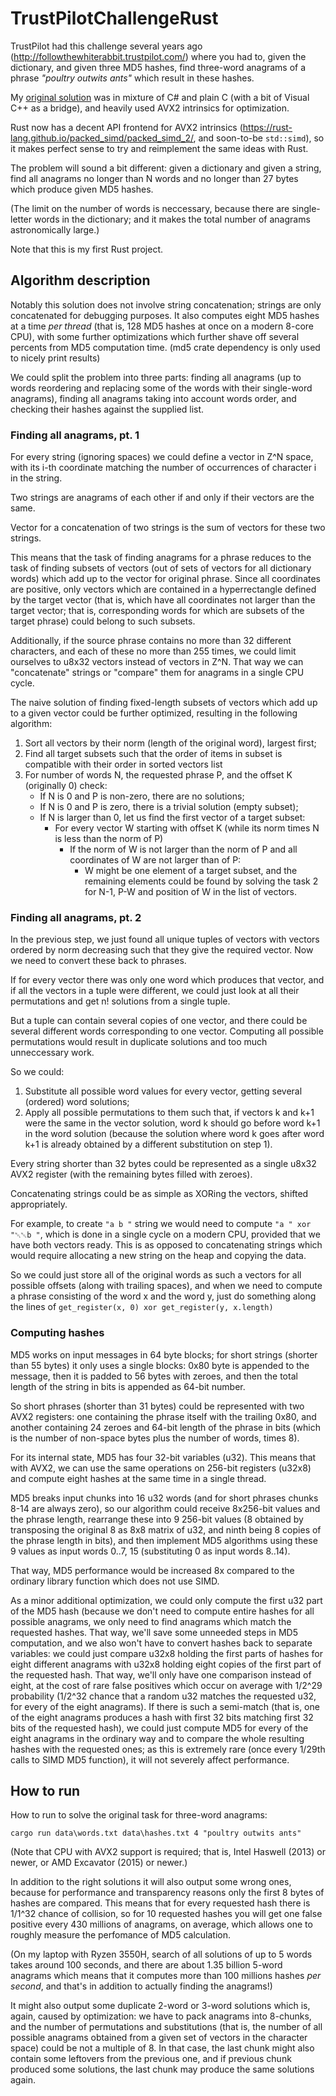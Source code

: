 ﻿# TrustPilotChallengeRust

TrustPilot had this challenge several years ago
(http://followthewhiterabbit.trustpilot.com/)
where you had to, given the dictionary, and given three MD5 hashes,
find three-word anagrams of a phrase *"poultry outwits ants"*
which result in these hashes.

My [original solution](https://github.com/inga-lovinde/TrustPilotChallenge)
was in mixture of C# and plain C (with a bit of Visual C++
as a bridge), and heavily used AVX2 intrinsics for optimization.

Rust now has a decent API frontend for AVX2 intrinsics 
(https://rust-lang.github.io/packed_simd/packed_simd_2/, and soon-to-be `std::simd`),
so it makes perfect sense to try and reimplement the same ideas with Rust.

The problem will sound a bit different: given a dictionary and given a string,
find all anagrams no longer than N words and no longer than 27 bytes
which produce given MD5 hashes.

(The limit on the number of words is neccessary, because there are single-letter words
in the dictionary; and it makes the total number of anagrams astronomically large.)

Note that this is my first Rust project.

## Algorithm description

Notably this solution does not involve string concatenation;
strings are only concatenated for debugging purposes.
It also computes eight MD5 hashes at a time *per thread*
(that is, 128 MD5 hashes at once on a modern 8-core CPU),
with some further optimizations which further shave off
several percents from MD5 computation time.
(md5 crate dependency is only used to nicely print results)

We could split the problem into three parts: finding all anagrams
(up to words reordering and replacing some of the words with their single-word anagrams),
finding all anagrams taking into account words order,
and checking their hashes against the supplied list.

### Finding all anagrams, pt. 1

For every string (ignoring spaces) we could define a vector in Z^N space, with its i-th coordinate
matching the number of occurrences of character i in the string.

Two strings are anagrams of each other if and only if their vectors are the same.

Vector for a concatenation of two strings is the sum of vectors for these two strings.

This means that the task of finding anagrams for a phrase reduces to the task of finding
subsets of vectors (out of sets of vectors for all dictionary words) which add up
to the vector for original phrase.
Since all coordinates are positive, only vectors which are contained in a hyperrectangle
defined by the target vector (that is, which have all coordinates not larger
than the target vector; that is, corresponding words for which are subsets of the target phrase)
could belong to such subsets.

Additionally, if the source phrase contains no more than 32 different characters,
and each of these no more than 255 times, we could limit ourselves to u8x32 vectors
instead of vectors in Z^N.
That way we can "concatenate" strings or "compare" them for anagrams in a single CPU cycle.

The naive solution of finding fixed-length subsets of vectors which add up to a given vector
could be further optimized, resulting in the following algorithm:

1. Sort all vectors by their norm (length of the original word), largest first;
2. Find all target subsets such that the order of items in subset is compatible with their order in sorted vectors list
2. For number of words N, the requested phrase P, and the offset K (originally 0) check:
    * If N is 0 and P is non-zero, there are no solutions;
    * If N is 0 and P is zero, there is a trivial solution (empty subset);
    * If N is larger than 0, let us find the first vector of a target subset:
        * For every vector W starting with offset K
            (while its norm times N is less than the norm of P)
            * If the norm of W is not larger than the norm of P and all coordinates of W are not larger than of P:
                * W might be one element of a target subset, and the remaining elements could be found
                    by solving the task 2 for N-1, P-W and position of W in the list of vectors.

### Finding all anagrams, pt. 2

In the previous step, we just found all unique tuples of vectors with vectors ordered by norm decreasing
such that they give the required vector.
Now we need to convert these back to phrases.

If for every vector there was only one word which produces that vector,
and if all the vectors in a tuple were different,
we could just look at all their permutations and get n! solutions from a single tuple.

But a tuple can contain several copies of one vector,
and there could be several different words corresponding to one vector.
Computing all possible permutations would result in duplicate solutions
and too much unneccessary work.

So we could:

1. Substitute all possible word values for every vector, getting several (ordered) word solutions;
2. Apply all possible permutations to them such that, if vectors k and k+1 were the same in the vector solution,
    word k should go before word k+1 in the word solution
    (because the solution where word k goes after word k+1 is already obtained by a different substitution on step 1).

Every string shorter than 32 bytes could be represented as a single u8x32 AVX2 register
(with the remaining bytes filled with zeroes).

Concatenating strings could be as simple as XORing the vectors, shifted appropriately.

For example, to create `"a b "` string we would need to compute `"a " xor "␀␀b "`,
which is done in a single cycle on a modern CPU, provided that we have both vectors ready.
This is as opposed to concatenating strings which would require allocating a new string on the heap
and copying the data.

So we could just store all of the original words as such a vectors for all possible offsets
(along with trailing spaces), and when we need to compute a phrase consisting of the word x and the word y,
just do something along the lines of `get_register(x, 0) xor get_register(y, x.length)`

### Computing hashes

MD5 works on input messages in 64 byte blocks; for short strings (shorter than 55 bytes)
it only uses a single blocks: 0x80 byte is appended to the message, then it is padded to 56 bytes with zeroes,
and then the total length of the string in bits is appended as 64-bit number.

So short phrases (shorter than 31 bytes) could be represented with two AVX2 registers:
one containing the phrase itself with the trailing 0x80, and another containing 24 zeroes
and 64-bit length of the phrase in bits (which is the number of non-space bytes
plus the number of words, times 8).

For its internal state, MD5 has four 32-bit variables (u32).
This means that with AVX2, we can use the same operations on 256-bit registers
(u32x8) and compute eight hashes at the same time in a single thread.

MD5 breaks input chunks into 16 u32 words (and for short phrases chunks 8-14 are always zero),
so our algorithm could receive 8x256-bit values and the phrase length,
rearrange these into 9 256-bit values (8 obtained by transposing the original 8 as 8x8 matrix of u32,
and ninth being 8 copies of the phrase length in bits),
and then implement MD5 algorithms using these 9 values as input words 0..7, 15
(substituting 0 as input words 8..14).

That way, MD5 performance would be increased 8x compared to the ordinary library function
which does not use SIMD.

As a minor additional optimization, we could only compute the first u32 part of the MD5 hash
(because we don't need to compute entire hashes for all possible anagrams,
we only need to find anagrams which match the requested hashes.
That way, we'll save some unneeded steps in MD5 computation,
and we also won't have to convert hashes back to separate variables:
we could just compare u32x8 holding the first parts of hashes for eight different anagrams
with u32x8 holding eight copies of the first part of the requested hash.
That way, we'll only have one comparison instead of eight,
at the cost of rare false positives which occur on average with 1/2^29 probability
(1/2^32 chance that a random u32 matches the requested u32, for every of the eight anagrams).
If there is such a semi-match (that is, one of the eight anagrams produces a hash
with first 32 bits matching first 32 bits of the requested hash), we could just
compute MD5 for every of the eight anagrams in the ordinary way and
to compare the whole resulting hashes with the requested ones;
as this is extremely rare (once every 1/29th calls to SIMD MD5 function),
it will not severely affect performance.

## How to run

How to run to solve the original task for three-word anagrams:

```
cargo run data\words.txt data\hashes.txt 4 "poultry outwits ants"
```

(Note that CPU with AVX2 support is required; that is, Intel Haswell (2013) or newer, or AMD Excavator (2015) or newer.)

In addition to the right solutions it will also output some wrong ones,
because for performance and transparency reasons only the first 8 bytes of hashes are compared.
This means that for every requested hash there is 1/1^32 chance of collision,
so for 10 requested hashes you will get one false positive every 430 millions of anagrams, on average,
which allows one to roughly measure the perfomance of MD5 calculation.

(On my laptop with Ryzen 3550H, search of all solutions of up to 5 words takes around 100 seconds,
and there are about 1.35 billion 5-word anagrams which means that it computes
more than 100 millions hashes *per second*, and that's in addition to actually finding the anagrams!)

It might also output some duplicate 2-word or 3-word solutions which is, again,
caused by optimization: we have to pack anagrams into 8-chunks,
and the number of permutations and substitutions (that is, the number of
all possible anagrams obtained from a given set of vectors in the character space)
could be not a multiple of 8.
In that case, the last chunk might also contain some leftovers from the previous one,
and if previous chunk produced some solutions, the last chunk may produce the same solutions again.
